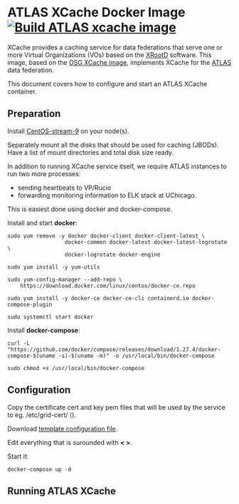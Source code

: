 # ATLAS XCache Docker Image [![Build ATLAS xcache image](https://github.com/ivukotic/docker-xcache/actions/workflows/main.yml/badge.svg)](https://github.com/ivukotic/docker-xcache/actions/workflows/main.yml)

XCache provides a caching service for data federations that serve one or more Virtual Organizations (VOs) based on the
[XRootD](http://xrootd.org/) software.
This image, based on the [OSG XCache image](https://hub.docker.com/r/opensciencegrid/xcache), implements XCache for the
[ATLAS](http://atlas.cern/) data federation.

This document covers how to configure and start an ATLAS XCache container.

## Preparation

Install [CentOS-stream-9](https://www.centos.org/centos-stream/) on your node(s).

Separately mount all the disks that should be used for caching (JBODs). Have a list of mount directories and total disk size ready.

In addition to running XCache service itself, we require ATLAS instances to run two more processes:

- sending heartbeats to VP/Rucio
- forwarding monitoring information to ELK stack at UChicago.

This is easiest done using docker and docker-compose.

Install and start __docker__:

```shell
sudo yum remove -y docker docker-client docker-client-latest \
                  docker-common docker-latest docker-latest-logrotate \
                  docker-logrotate docker-engine

sudo yum install -y yum-utils

sudo yum-config-manager --add-repo \
    https://download.docker.com/linux/centos/docker-ce.repo

sudo yum install -y docker-ce docker-ce-cli containerd.io docker-compose-plugin

sudo systemctl start docker
```

Install __docker-compose__:

```shell
curl -L "https://github.com/docker/compose/releases/download/1.27.4/docker-compose-$(uname -s)-$(uname -m)" -o /usr/local/bin/docker-compose

sudo chmod +x /usr/local/bin/docker-compose
```

## Configuration

Copy the certificate cert and key pem files that will be used by the service to eg. /etc/grid-cert/ (<PATH TO CERT>).

Download [template configuration file](https://raw.githubusercontent.com/ivukotic/docker-xcache/master/atlas-xcache/docker-compose.yaml).

Edit everything that is surounded  with __< >__.

Start it:

```shell
docker-compose up -d
```

## Running ATLAS XCache
